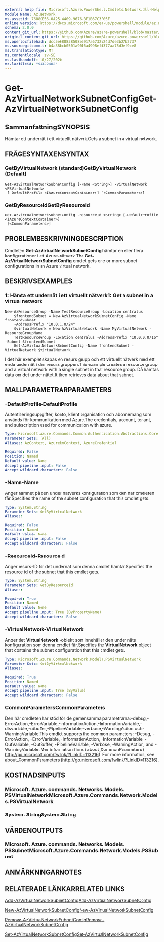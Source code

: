 ```yaml
---
external help file: Microsoft.Azure.PowerShell.Cmdlets.Network.dll-Help.xml
Module Name: Az.Network
ms.assetid: 7688CE56-0A25-4409-9676-BF1B67C3F05F
online version: https://docs.microsoft.com/en-us/powershell/module/az.network/get-azvirtualnetworksubnetconfig
schema: 2.0.0
content_git_url: https://github.com/Azure/azure-powershell/blob/master/src/Network/Network/help/Get-AzVirtualNetworkSubnetConfig.md
original_content_git_url: https://github.com/Azure/azure-powershell/blob/master/src/Network/Network/help/Get-AzVirtualNetworkSubnetConfig.md
ms.openlocfilehash: dcc5e688838508e6917a6732b24d7de3b27b2737
ms.sourcegitcommit: b4a38bcb0501a9016a4998efd377aa75d3ef9ce8
ms.translationtype: MT
ms.contentlocale: sv-SE
ms.lasthandoff: 10/27/2020
ms.locfileid: "94322482"
---
```

# <span data-ttu-id="d80bf-101">Get-AzVirtualNetworkSubnetConfig</span><span class="sxs-lookup"><span data-stu-id="d80bf-101">Get-AzVirtualNetworkSubnetConfig</span></span>

## <span data-ttu-id="d80bf-102">Sammanfattning</span><span class="sxs-lookup"><span data-stu-id="d80bf-102">SYNOPSIS</span></span>
<span data-ttu-id="d80bf-103">Hämtar ett undernät i ett virtuellt nätverk.</span><span class="sxs-lookup"><span data-stu-id="d80bf-103">Gets a subnet in a virtual network.</span></span>

## <span data-ttu-id="d80bf-104">FRÅGESYNTAXEN</span><span class="sxs-lookup"><span data-stu-id="d80bf-104">SYNTAX</span></span>

### <span data-ttu-id="d80bf-105">GetByVirtualNetwork (standard)</span><span class="sxs-lookup"><span data-stu-id="d80bf-105">GetByVirtualNetwork (Default)</span></span>
```
Get-AzVirtualNetworkSubnetConfig [-Name <String>] -VirtualNetwork <PSVirtualNetwork>
 [-DefaultProfile <IAzureContextContainer>] [<CommonParameters>]
```

### <span data-ttu-id="d80bf-106">GetByResourceId</span><span class="sxs-lookup"><span data-stu-id="d80bf-106">GetByResourceId</span></span>
```
Get-AzVirtualNetworkSubnetConfig -ResourceId <String> [-DefaultProfile <IAzureContextContainer>]
 [<CommonParameters>]
```

## <span data-ttu-id="d80bf-107">PROBLEMBESKRIVNING</span><span class="sxs-lookup"><span data-stu-id="d80bf-107">DESCRIPTION</span></span>
<span data-ttu-id="d80bf-108">Cmdleten **Get-AzVirtualNetworkSubnetConfig** hämtar en eller flera konfigurationer i ett Azure-nätverk.</span><span class="sxs-lookup"><span data-stu-id="d80bf-108">The **Get-AzVirtualNetworkSubnetConfig** cmdlet gets one or more subnet configurations in an Azure virtual network.</span></span>

## <span data-ttu-id="d80bf-109">BESKRIVS</span><span class="sxs-lookup"><span data-stu-id="d80bf-109">EXAMPLES</span></span>

### <span data-ttu-id="d80bf-110">1: Hämta ett undernät i ett virtuellt nätverk</span><span class="sxs-lookup"><span data-stu-id="d80bf-110">1: Get a subnet in a virtual network</span></span>
```
New-AzResourceGroup -Name TestResourceGroup -Location centralus
    $frontendSubnet = New-AzVirtualNetworkSubnetConfig -Name frontendSubnet 
    -AddressPrefix "10.0.1.0/24"
    $virtualNetwork = New-AzVirtualNetwork -Name MyVirtualNetwork -ResourceGroupName 
    TestResourceGroup -Location centralus -AddressPrefix "10.0.0.0/16" -Subnet $frontendSubnet
    Get-AzVirtualNetworkSubnetConfig -Name frontendSubnet -VirtualNetwork $virtualNetwork
```

<span data-ttu-id="d80bf-111">I det här exemplet skapas en resurs grupp och ett virtuellt nätverk med ett enda undernät i den resurs gruppen.</span><span class="sxs-lookup"><span data-stu-id="d80bf-111">This example creates a resource group and a virtual network with a single subnet in that resource group.</span></span> <span data-ttu-id="d80bf-112">Då hämtas data om det under nätet.</span><span class="sxs-lookup"><span data-stu-id="d80bf-112">It then retrieves data about that subnet.</span></span>

## <span data-ttu-id="d80bf-113">MALLPARAMETRAR</span><span class="sxs-lookup"><span data-stu-id="d80bf-113">PARAMETERS</span></span>

### <span data-ttu-id="d80bf-114">-DefaultProfile</span><span class="sxs-lookup"><span data-stu-id="d80bf-114">-DefaultProfile</span></span>
<span data-ttu-id="d80bf-115">Autentiseringsuppgifter, konto, klient organisation och abonnemang som används för kommunikation med Azure.</span><span class="sxs-lookup"><span data-stu-id="d80bf-115">The credentials, account, tenant, and subscription used for communication with azure.</span></span>

```yaml
Type: Microsoft.Azure.Commands.Common.Authentication.Abstractions.Core.IAzureContextContainer
Parameter Sets: (All)
Aliases: AzContext, AzureRmContext, AzureCredential

Required: False
Position: Named
Default value: None
Accept pipeline input: False
Accept wildcard characters: False
```

### <span data-ttu-id="d80bf-116">-Namn</span><span class="sxs-lookup"><span data-stu-id="d80bf-116">-Name</span></span>
<span data-ttu-id="d80bf-117">Anger namnet på den under nätverks konfiguration som den här cmdleten får.</span><span class="sxs-lookup"><span data-stu-id="d80bf-117">Specifies the name of the subnet configuration that this cmdlet gets.</span></span>

```yaml
Type: System.String
Parameter Sets: GetByVirtualNetwork
Aliases:

Required: False
Position: Named
Default value: None
Accept pipeline input: False
Accept wildcard characters: False
```

### <span data-ttu-id="d80bf-118">-ResourceId</span><span class="sxs-lookup"><span data-stu-id="d80bf-118">-ResourceId</span></span>
<span data-ttu-id="d80bf-119">Anger resurs-ID för det undernät som denna cmdlet hämtar.</span><span class="sxs-lookup"><span data-stu-id="d80bf-119">Specifies the resource id of the subnet that this cmdlet gets.</span></span>

```yaml
Type: System.String
Parameter Sets: GetByResourceId
Aliases:

Required: True
Position: Named
Default value: None
Accept pipeline input: True (ByPropertyName)
Accept wildcard characters: False
```

### <span data-ttu-id="d80bf-120">-VirtualNetwork</span><span class="sxs-lookup"><span data-stu-id="d80bf-120">-VirtualNetwork</span></span>
<span data-ttu-id="d80bf-121">Anger det **VirtualNetwork** -objekt som innehåller den under näts konfiguration som denna cmdlet får.</span><span class="sxs-lookup"><span data-stu-id="d80bf-121">Specifies the **VirtualNetwork** object that contains the subnet configuration that this cmdlet gets.</span></span>

```yaml
Type: Microsoft.Azure.Commands.Network.Models.PSVirtualNetwork
Parameter Sets: GetByVirtualNetwork
Aliases:

Required: True
Position: Named
Default value: None
Accept pipeline input: True (ByValue)
Accept wildcard characters: False
```

### <span data-ttu-id="d80bf-122">CommonParameters</span><span class="sxs-lookup"><span data-stu-id="d80bf-122">CommonParameters</span></span>
<span data-ttu-id="d80bf-123">Den här cmdleten har stöd för de gemensamma parametrarna:-debug,-ErrorAction,-ErrorVariable,-InformationAction,-InformationVariable,-disvariable,-utbuffer,-PipelineVariable,-verbose,-WarningAction och-WarningVariable.</span><span class="sxs-lookup"><span data-stu-id="d80bf-123">This cmdlet supports the common parameters: -Debug, -ErrorAction, -ErrorVariable, -InformationAction, -InformationVariable, -OutVariable, -OutBuffer, -PipelineVariable, -Verbose, -WarningAction, and -WarningVariable.</span></span> <span data-ttu-id="d80bf-124">Mer information finns i about_CommonParameters ( http://go.microsoft.com/fwlink/?LinkID=113216) .</span><span class="sxs-lookup"><span data-stu-id="d80bf-124">For more information, see about_CommonParameters (http://go.microsoft.com/fwlink/?LinkID=113216).</span></span>

## <span data-ttu-id="d80bf-125">KOSTNADS</span><span class="sxs-lookup"><span data-stu-id="d80bf-125">INPUTS</span></span>

### <span data-ttu-id="d80bf-126">Microsoft. Azure. commands. Networks. Models. PSVirtualNetwork</span><span class="sxs-lookup"><span data-stu-id="d80bf-126">Microsoft.Azure.Commands.Network.Models.PSVirtualNetwork</span></span>

### <span data-ttu-id="d80bf-127">System. String</span><span class="sxs-lookup"><span data-stu-id="d80bf-127">System.String</span></span>

## <span data-ttu-id="d80bf-128">VÄRDEN</span><span class="sxs-lookup"><span data-stu-id="d80bf-128">OUTPUTS</span></span>

### <span data-ttu-id="d80bf-129">Microsoft. Azure. commands. Networks. Models. PSSubnet</span><span class="sxs-lookup"><span data-stu-id="d80bf-129">Microsoft.Azure.Commands.Network.Models.PSSubnet</span></span>

## <span data-ttu-id="d80bf-130">ANMÄRKNINGAR</span><span class="sxs-lookup"><span data-stu-id="d80bf-130">NOTES</span></span>

## <span data-ttu-id="d80bf-131">RELATERADE LÄNKAR</span><span class="sxs-lookup"><span data-stu-id="d80bf-131">RELATED LINKS</span></span>

[<span data-ttu-id="d80bf-132">Add-AzVirtualNetworkSubnetConfig</span><span class="sxs-lookup"><span data-stu-id="d80bf-132">Add-AzVirtualNetworkSubnetConfig</span></span>](./Add-AzVirtualNetworkSubnetConfig.md)

[<span data-ttu-id="d80bf-133">New-AzVirtualNetworkSubnetConfig</span><span class="sxs-lookup"><span data-stu-id="d80bf-133">New-AzVirtualNetworkSubnetConfig</span></span>](./New-AzVirtualNetworkSubnetConfig.md)

[<span data-ttu-id="d80bf-134">Remove-AzVirtualNetworkSubnetConfig</span><span class="sxs-lookup"><span data-stu-id="d80bf-134">Remove-AzVirtualNetworkSubnetConfig</span></span>](./Remove-AzVirtualNetworkSubnetConfig.md)

[<span data-ttu-id="d80bf-135">Set-AzVirtualNetworkSubnetConfig</span><span class="sxs-lookup"><span data-stu-id="d80bf-135">Set-AzVirtualNetworkSubnetConfig</span></span>](./Set-AzVirtualNetworkSubnetConfig.md)
